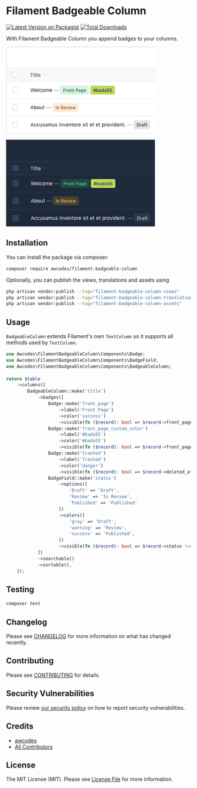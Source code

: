 # Filament Badgeable Column 

[![Latest Version on Packagist](https://img.shields.io/packagist/v/awcodes/filament-badgeable-column.svg?style=flat-square)](https://packagist.org/packages/awcodes/filament-badgeable-column)
[![Total Downloads](https://img.shields.io/packagist/dt/awcodes/filament-badgeable-column.svg?style=flat-square)](https://packagist.org/packages/awcodes/filament-badgeable-column)

With Filament Badgeable Column you append badges to your columns.

![Light View](./images/light.png)

![Dark View](./images/dark.png)

## Installation

You can install the package via composer:

```bash
composer require awcodes/filament-badgeable-column
```

Optionally, you can publish the views, translations and assets using

```bash
php artisan vendor:publish --tag="filament-badgeable-column-views"
php artisan vendor:publish --tag="filament-badgeable-column-translations"
php artisan vendor:publish --tag="filament-badgeable-column-assets"
```

## Usage

`BadgeableColumn` extends Filament's own `TextColumn` so it supports all 
methods used by `TextColumn`.

```php
use Awcodes\FilamentBadgeableColumn\Components\Badge;
use Awcodes\FilamentBadgeableColumn\Components\BadgeField;
use Awcodes\FilamentBadgeableColumn\Components\BadgeableColumn;

return $table
    ->columns([
        BadgeableColumn::make('title')
            ->badges([
                Badge::make('front_page')
                    ->label('Front Page')
                    ->color('success')
                    ->visible(fn ($record): bool => $record->front_page),
                Badge::make('front_page_custom_color')
                    ->label('#bada55')
                    ->color('#bada55')
                    ->visible(fn ($record): bool => $record->front_page),
                Badge::make('trashed')
                    ->label('Trashed')
                    ->color('danger')
                    ->visible(fn ($record): bool => $record->deleted_at ?? false),
                BadgeField::make('status')
                    ->options([
                        'Draft' => 'Draft',
                        'Review' => 'In Review',
                        'Published' => 'Published'
                    ])
                    ->colors([
                        'gray' => 'Draft',
                        'warning' => 'Review',
                        'success' => 'Published',
                    ])
                    ->visible(fn ($record): bool => $record->status !== Status::Published->name)
            ])
            ->searchable()
            ->sortable(),
    ]);
```

## Testing

```bash
composer test
```

## Changelog

Please see [CHANGELOG](CHANGELOG.md) for more information on what has changed recently.

## Contributing

Please see [CONTRIBUTING](.github/CONTRIBUTING.md) for details.

## Security Vulnerabilities

Please review [our security policy](../../security/policy) on how to report security vulnerabilities.

## Credits

- [awcodes](https://github.com/awcodes)
- [All Contributors](../../contributors)

## License

The MIT License (MIT). Please see [License File](LICENSE.md) for more information.
